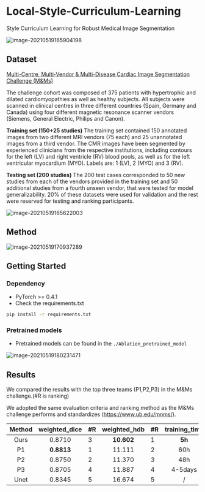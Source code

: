 # Local-Style-Curriculum-Learning

Style Curriculum Learning for Robust Medical Image Segmentation



![image-20210519165904198](http://m.qpic.cn/psc?/V12kySKV4IhBFe/45NBuzDIW489QBoVep5mca00S7NavADVMtrp3ZfazfBsU0sF9ncSMnm5.hKHwnFTyiMNi3xtgHv6i9weYPngqsGfpDYKmZhuN9davucmHPM!/b&bo=jwNfAgAAAAADN8M!&rf=viewer_4)



## Dataset

[Multi-Centre, Multi-Vendor & Multi-Disease Cardiac Image Segmentation Challenge (M&Ms)](https://www.ub.edu/mnms/)

The challenge cohort was composed of 375 patients with hypertrophic and dilated cardiomyopathies as well as healthy subjects. All subjects were scanned in clinical centres in three different countries (Spain, Germany and Canada) using four different magnetic resonance scanner vendors (Siemens, General Electric, Philips and Canon).

**Training set (150+25 studies)** The training set contained 150 annotated images from two different MRI vendors (75 each) and 25 unannotated images from a third vendor. The CMR images have been segmented by experienced clinicians from the respective institutions, including contours for the left (LV) and right ventricle (RV) blood pools, as well as for the left ventricular myocardium (MYO). Labels are: 1 (LV), 2 (MYO) and 3 (RV).

**Testing set (200 studies)** The 200 test cases corresponded to 50 new studies from each of the vendors provided in the training set and 50 additional studies from a fourth unseen vendor, that were tested for model generalizability. 20% of these datasets were used for validation and the rest were reserved for testing and ranking participants.

![image-20210519165622003](http://m.qpic.cn/psc?/V12kySKV4IhBFe/45NBuzDIW489QBoVep5mca00S7NavADVMtrp3ZfazfBk5aII2IMf9KHlyqzxCl7ApD2S5jfzKi8ENIzGKkAIwTDzpvUseGlXVOqRZcROlCU!/b&bo=qAPUAQAAAAADJ3w!&rf=viewer_4)



## Method

![image-20210519170937289](http://m.qpic.cn/psc?/V12kySKV4IhBFe/45NBuzDIW489QBoVep5mca00S7NavADVMtrp3ZfazfAcPmunzFxyzozSnUvP0pfkpZiVXwlCfcHk7Ryr6dBB2sJIu5PIDC37EQyFRtoYw9o!/b&bo=mAPcAQAAAAADJ0Q!&rf=viewer_4)



## Getting Started


### Dependency

- PyTorch >= 0.4.1
- Check the requirements.txt

```bash
pip install -r requirements.txt
```



### Pretrained models

- Pretrained models can be found in the `./Ablation_pretrained_model`

![image-20210519180231471](http://m.qpic.cn/psc?/V12kySKV4IhBFe/45NBuzDIW489QBoVep5mcW1w8w5easkTqE0vkKR424eLmnrapIARumcPvNOR1rzYYNx1QHFzAmMxoa.6qVpHcPryDXL1HEjEfjJCgohzipI!/b&bo=DwOtAAAAAAADF5M!&rf=viewer_4)



## Results

We compared the results with the top three teams (P1,P2,P3) in the M&Ms challenge.(#R is ranking)

We adopted the same evaluation criteria and ranking method as the M&Ms challenge performs and standardizes (https://www.ub.edu/mnms/).

| Method | weighted_dice | #R   | weighted_hdb | #R   | training_time | #R   | test_time |  #R  |
| :----: | :-----------: | ---- | :----------: | ---- | :-----------: | ---- | :-------: | :--: |
|  Ours  |    0.8710     | 3    |  **10.602**  | 1    |    **5h**     | 1    | **0.2s**  |  1   |
|   P1   |  **0.8813**   | 1    |    11.111    | 2    |      60h      | 3    |    1s     |  2   |
|   P2   |    0.8750     | 2    |    11.370    | 3    |      48h      | 2    |   4.8s    |  3   |
|   P3   |    0.8705     | 4    |    11.887    | 4    |    4-5days    | 4    |    N/A    |  4   |
|  Unet  |    0.8345     | 5    |    16.674    | 5    |       /       | /    |     /     |  /   |

